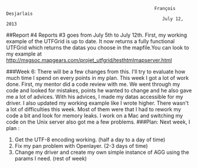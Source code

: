                                                                                                                             
                                                            François Desjarlais                                                     
                                                               July 12, 2013 
##Report #4
Reports #3 goes from July 5th to July 12th. First, my working example of the UTFGrid is up to date. It now returns a fully functional UTFGrid which returns the datas you choose in the mapfile.You can look to my example at http://msgsoc.mapgears.com/projet_utfgrid/testhtmlmapserver.html

###Week 6:
There will be a few changes from this. I'll try to evaluate how much time I spend on every points in my plan.
This week I got a lot of work done. First, my mentor did a code review with me. We went through my code and looked for mistakes, points he wanted to change and he also gave me a lot of advices. With his advices, I made my datas accessible for my driver. I also updated my working example like I wrote higher.
There wasn't a lot of difficulties this week. Most of them were that I had to rework my code a bit and look for memory leaks. I work on a Mac and switching my code on the Unix server also got me a few problems.
###Plan:
Next week, I plan :
1. Get the UTF-8 encoding working. (half a day to a day of time)
2. Fix my pan problem with Openlayer. (2-3 days of time)
3. Change my driver and create my own simple instance of AGG using the params I need. (rest of week)
